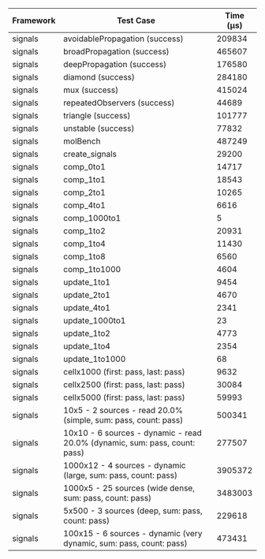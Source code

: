 | Framework | Test Case | Time (μs) |
| --- | --- | --- |
| signals | avoidablePropagation (success) | 209834 |
| signals | broadPropagation (success) | 465607 |
| signals | deepPropagation (success) | 176580 |
| signals | diamond (success) | 284180 |
| signals | mux (success) | 415024 |
| signals | repeatedObservers (success) | 44689 |
| signals | triangle (success) | 101777 |
| signals | unstable (success) | 77832 |
| signals | molBench | 487249 |
| signals | create_signals | 29200 |
| signals | comp_0to1 | 14717 |
| signals | comp_1to1 | 18543 |
| signals | comp_2to1 | 10265 |
| signals | comp_4to1 | 6616 |
| signals | comp_1000to1 | 5 |
| signals | comp_1to2 | 20931 |
| signals | comp_1to4 | 11430 |
| signals | comp_1to8 | 6560 |
| signals | comp_1to1000 | 4604 |
| signals | update_1to1 | 9454 |
| signals | update_2to1 | 4670 |
| signals | update_4to1 | 2341 |
| signals | update_1000to1 | 23 |
| signals | update_1to2 | 4773 |
| signals | update_1to4 | 2354 |
| signals | update_1to1000 | 68 |
| signals | cellx1000 (first: pass, last: pass) | 9632 |
| signals | cellx2500 (first: pass, last: pass) | 30084 |
| signals | cellx5000 (first: pass, last: pass) | 59993 |
| signals | 10x5 - 2 sources - read 20.0% (simple, sum: pass, count: pass) | 500341 |
| signals | 10x10 - 6 sources - dynamic - read 20.0% (dynamic, sum: pass, count: pass) | 277507 |
| signals | 1000x12 - 4 sources - dynamic (large, sum: pass, count: pass) | 3905372 |
| signals | 1000x5 - 25 sources (wide dense, sum: pass, count: pass) | 3483003 |
| signals | 5x500 - 3 sources (deep, sum: pass, count: pass) | 229618 |
| signals | 100x15 - 6 sources - dynamic (very dynamic, sum: pass, count: pass) | 473431 |

